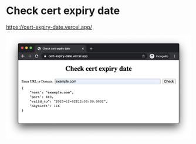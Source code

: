 # Check cert expiry date

https://cert-expiry-date.vercel.app/

![Screen shot of the website](Screen-Shot-2020-08-08-at-18.56.36.png)
